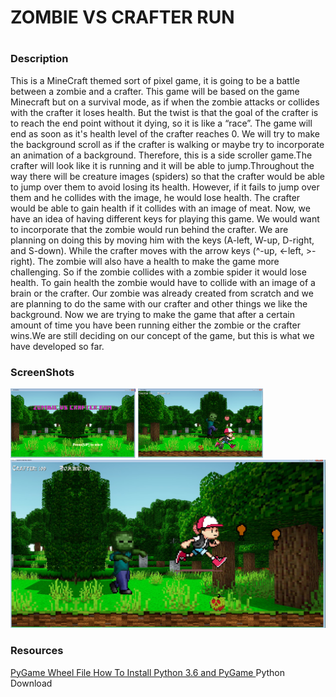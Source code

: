 <h1>ZOMBIE VS CRAFTER RUN<h1> 

<h3> Description </h3> 

<p>
This is a MineCraft themed sort of pixel game, it is going to be a battle between a zombie and a crafter. This game will be based on the game Minecraft but on a survival mode, as if when the zombie attacks or collides with the crafter it loses health. But the twist is that the goal of the crafter is to reach the end point without it dying, so it is like a “race”. The game will end as soon as it's health level of the crafter reaches 0. We will try to make the background scroll as if the crafter is walking or maybe try to incorporate an animation of a background. Therefore, this is a side scroller game.The crafter will look like it is running and it will be able to jump.Throughout the way there  will be creature images (spiders) so that the crafter would be able to jump over them to avoid losing its health. However, if it fails to jump over them and he collides with the image, he would lose health. The crafter would be able to gain health if it collides with an image of meat. Now, we have an idea of having different keys for playing this game. We would want to incorporate that the zombie would run behind the crafter. We are planning on doing this by moving him with the keys (A-left, W-up, D-right, and S-down). While the crafter moves with the arrow keys (^-up, <-left, >-right). The zombie will also have a health to make the game more challenging. So if  the zombie collides with a zombie spider it would lose health. To gain health the zombie would have to collide with an image of a brain or the crafter. Our zombie was already created from scratch and we are planning to do the same with our crafter and other things we like the background. Now we are trying to make the game that after a certain amount of time you have been running either the zombie or the crafter wins.We are still deciding on our concept of the game, but this is what we have developed so far.

</p>

<h3>ScreenShots</h3> 
<img src= "https://github.com/vbrown7313/ZombieVsCrafterRun/blob/master/ZOMBIE%20VS%20CRAFTER%20RUN%20START.png" width="200px">
<img src= "https://github.com/vbrown7313/ZombieVsCrafterRun/blob/master/Game%20Picture%202.png" width="200px">
<img src= "https://github.com/vbrown7313/ZombieVsCrafterRun/blob/master/Game%20Picture%201.png" with="200px">


<h3>Resources</h3>
<a href="http://www.lfd.uci.edu/~gohlke/pythonlibs/#pygame"> PyGame Wheel File </a> 
<a href="https://youtu.be/_GikMdhAhv0"> How To Install Python 3.6 and PyGame </a>
<a hfer="https://www.python.org/downloads/"> Python Download </a> <br>  
